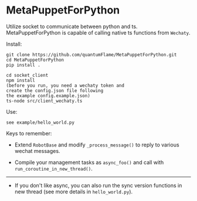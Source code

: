 # MetaPuppetForPython

Utilize socket to communicate between python and ts. 
MetaPuppetForPython is capable of calling native ts functions from `Wechaty`.

Install:  

	git clone https://github.com/quantumFlame/MetaPuppetForPython.git
	cd MetaPuppetForPython
    pip install .

    cd socket_client
    npm install 
    (before you run, you need a wechaty token and 
    create the config.json file following 
    the example config.example.json)
    ts-node src/client_wechaty.ts

Use:

	see example/hello_world.py

Keys to remember:
* Extend `RobotBase` and modify `_process_message()` to reply to various wechat messages.

* Compile your management tasks as `async_foo()` and call with `run_coroutine_in_new_thread()`. 
****************
* If you don't like async, you can also run the sync version functions in new thread (see more details in `hello_world.py`).
